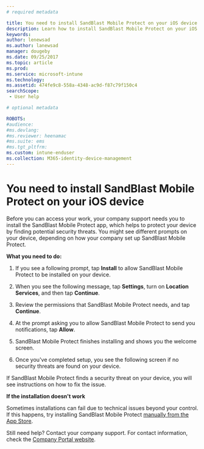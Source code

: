 ```yaml
---
# required metadata

title: You need to install SandBlast Mobile Protect on your iOS device | Microsoft Docs
description: Learn how to install SandBlast Mobile Protect on your iOS device.
keywords:
author: lenewsad
ms.author: lanewsad
manager: dougeby
ms.date: 09/25/2017
ms.topic: article
ms.prod:
ms.service: microsoft-intune
ms.technology:
ms.assetid: 474fe9c8-558a-4348-ac9d-f87c79f150c4
searchScope:
 - User help

# optional metadata

ROBOTS:  
#audience:
#ms.devlang:
#ms.reviewer: heenamac
#ms.suite: ems
#ms.tgt_pltfrm:
ms.custom: intune-enduser
ms.collection: M365-identity-device-management
---
```


# You need to install SandBlast Mobile Protect on your iOS device

Before you can access your work, your company support needs you to install the SandBlast Mobile Protect app, which helps to protect your device by finding potential security threats. You might see different prompts on your device, depending on how your company set up SandBlast Mobile Protect.

**What you need to do:**

1. If you see a following prompt, tap **Install** to allow SandBlast Mobile Protect to be installed on your device.

2. When you see the following message, tap **Settings**, turn on **Location Services**, and then tap **Continue**.

3. Review the permissions that SandBlast Mobile Protect needs, and tap **Continue**.

4. At the prompt asking you to allow SandBlast Mobile Protect to send you notifications, tap **Allow**.

5. SandBlast Mobile Protect finishes installing and shows you the welcome screen.

6. Once you've completed setup, you see the following screen if no security threats are found on your device.

If SandBlast Mobile Protect finds a security threat on your device, you will see instructions on how to fix the issue.

**If the installation doesn't work**

Sometimes installations can fail due to technical issues beyond your control. If this happens, try installing SandBlast Mobile Protect [manually from the App Store](https://itunes.apple.com/app/sandblast-mobile-protect/id1006390797).

Still need help? Contact your company support. For contact information, check the [Company Portal website](https://go.microsoft.com/fwlink/?linkid=2010980).
